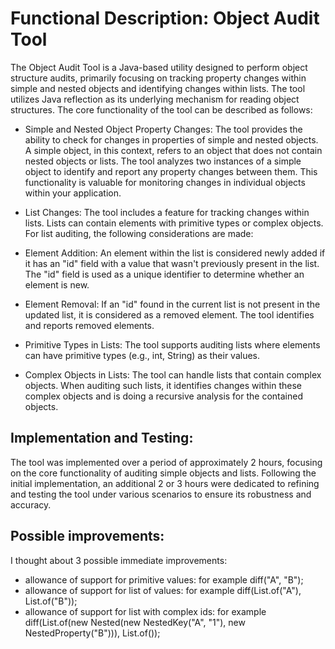 # Functional Description: Object Audit Tool

The Object Audit Tool is a Java-based utility designed to perform object structure audits, primarily focusing on tracking property changes within simple and nested objects and identifying changes within lists. The tool utilizes Java reflection as its underlying mechanism for reading object structures. The core functionality of the tool can be described as follows:

* Simple and Nested Object Property Changes: The tool provides the ability to check for changes in properties of simple and nested objects. A simple object, in this context, refers to an object that does not contain nested objects or lists. The tool analyzes two instances of a simple object to identify and report any property changes between them. This functionality is valuable for monitoring changes in individual objects within your application.

* List Changes: The tool includes a feature for tracking changes within lists. Lists can contain elements with primitive types or complex objects. For list auditing, the following considerations are made:

* Element Addition: An element within the list is considered newly added if it has an "id" field with a value that wasn't previously present in the list. The "id" field is used as a unique identifier to determine whether an element is new.

* Element Removal: If an "id" found in the current list is not present in the updated list, it is considered as a removed element. The tool identifies and reports removed elements.

* Primitive Types in Lists: The tool supports auditing lists where elements can have primitive types (e.g., int, String) as their values.

* Complex Objects in Lists: The tool can handle lists that contain complex objects. When auditing such lists, it identifies changes within these complex objects and is doing a recursive analysis for the contained objects.

## Implementation and Testing:

The tool was implemented over a period of approximately 2 hours, focusing on the core functionality of auditing simple objects and lists. Following the initial implementation, an additional 2 or 3 hours were dedicated to refining and testing the tool under various scenarios to ensure its robustness and accuracy.

## Possible improvements:

I thought about 3 possible immediate improvements:
* allowance of support for primitive values: for example diff("A", "B");
* allowance of support for list of values: for example diff(List.of("A"), List.of("B"));
* allowance of support for list with complex ids: for example diff(List.of(new Nested(new NestedKey("A", "1"), new NestedProperty("B"))), List.of());
